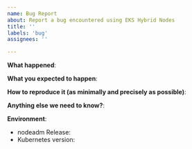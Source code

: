 ```yaml
---
name: Bug Report
about: Report a bug encountered using EKS Hybrid Nodes
title: ''
labels: 'bug'
assignees: ''

---
```


<!--
If you are having an issue with EKS on AWS, please to go to https://aws.amazon.com/eks/ for documentation and support.

If you are having issues using nodeadm or CloudFormation templates in this repo to create a hybrid EKS cluster, you're in the right place!  

Please use this template while reporting a bug and provide as much info as possible. Please also search for existing open and closed issues that may answer your question. Thanks!-->

**What happened**:

**What you expected to happen**:

**How to reproduce it (as minimally and precisely as possible)**:

**Anything else we need to know?**:

**Environment**:
- nodeadm Release:
- Kubernetes version:

<!-- If this is a security issue, please do not discuss on GitHub. Please report any suspected or confirmed security issues to AWS Security https://aws.amazon.com/security/vulnerability-reporting/ -->
